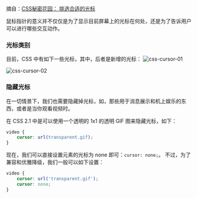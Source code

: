摘自：[CSS秘密花园： 挑选合适的光标](http://www.w3cplus.com/css3/css-secrets/picking-the-right-cursor.html)

鼠标指针的意义并不仅仅是为了显示目前屏幕上的光标在何处，还是为了告诉用户可以进行哪些交互动作。

### 光标类别
目前，CSS 中有如下一些光标，其中，后者是新增的光标：
![css-cursor-01](http://7xkt52.com1.z0.glb.clouddn.com/2016-04-13%20css-cursor-01.png)

![css-cursor-02](http://7xkt52.com1.z0.glb.clouddn.com/2016-04-13%20css-cursor-02.png)

### 隐藏光标
在一切情景下，我们也需要隐藏掉光标，如，那些用于消息展示和机上娱乐的东西，或者是当你观看视频时。

在 CSS 2.1 中是可以使用一个透明的 1x1 的透明 GIF 图来隐藏光标，如下：

```css
video {
    cursor: url(transparent.gif);
}
```

现在，我们可以直接设置元素的光标为 none 即可：`cursor: none;`。
不过，为了兼容和优雅降级，我们一般可以如下设置：

```css
video {
    cursor: url('transparent.gif');
    cursor: none;
}
```



